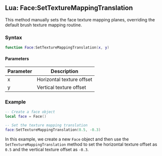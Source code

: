 ## Lua: Face:SetTextureMappingTranslation

This method manually sets the face texture mapping planes, overriding the default brush texture mapping routine.

### Syntax

```lua
function Face:SetTextureMappingTranslation(x, y)
```

#### Parameters

| Parameter | Description |
|---|---|
| x | Horizontal texture offset |
| y | Vertical texture offset |

### Example

```lua
-- Create a face object
local face = Face()

-- Set the texture mapping translation
face:SetTextureMappingTranslation(0.5, -0.3)
```

In this example, we create a new `Face` object and then use the `SetTextureMappingTranslation` method to set the horizontal texture offset as `0.5` and the vertical texture offset as `-0.3`.